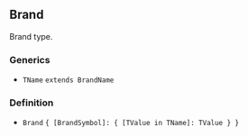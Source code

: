 Brand
-----

Brand type.

### Generics

*   `TName` `extends BrandName`

### Definition

*   `Brand` `{ [BrandSymbol]: { [TValue in TName]: TValue } }`